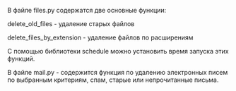 В файле files.py содержатся две основные функции:

delete_old_files - удаление старых файлов

delete_files_by_extension - удаление файлов по расширениям

С помощью библиотеки schedule можно установить время запуска этих функций.

В файле mail.py - содержится функция по удалению электронных писем по выбранным критериям, спам, старые или непрочитанные письма.
